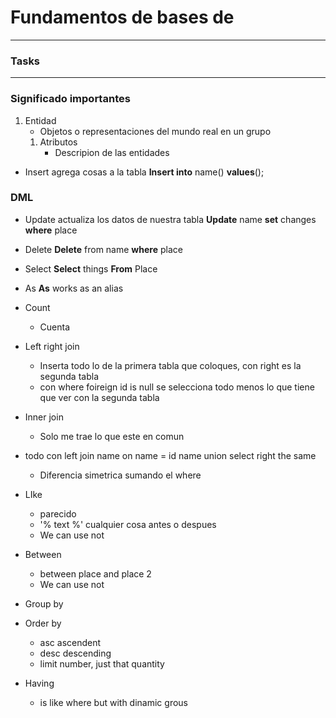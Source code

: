 # Fundamentos de bases de 
---
### Tasks

---
### Significado importantes
1. Entidad
    * Objetos o representaciones del mundo real en un grupo
    1. Atributos
        * Descripion de las entidades

* Insert agrega cosas a la tabla
**Insert into** name()
**values**();

### DML

* Update actualiza los datos de nuestra tabla
**Update** name
**set** changes
**where** place

* Delete 
**Delete** from name
**where** place

* Select
**Select** things
**From** Place

* As
**As** works as an alias

* Count
    * Cuenta 

* Left right join
    * Inserta todo lo de la primera tabla que coloques, con right es la segunda tabla
    * con where foireign id is null se selecciona todo menos lo que tiene que ver con la segunda tabla

* Inner join
    * Solo me trae lo que este en comun

* todo con left join name on name = id name union select right the same
    * Diferencia simetrica sumando el where

* LIke
    * parecido
    * '% text %' cualquier cosa antes o despues
    * We can use not

* Between
    * between place and place 2
    * We can use not

* Group by

* Order by
    * asc ascendent
    * desc descending
    * limit number, just that quantity

* Having 
    * is like where but with dinamic grous

